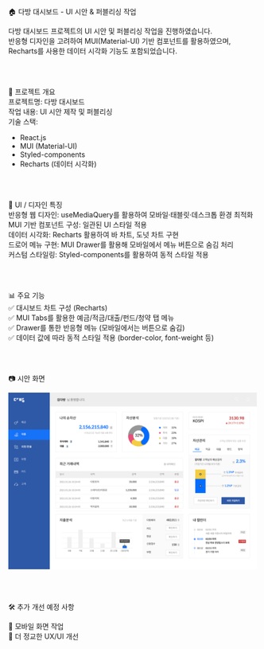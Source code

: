 🏠 다방 대시보드 - UI 시안 & 퍼블리싱 작업 <br/>

다방 대시보드 프로젝트의 UI 시안 및 퍼블리싱 작업을 진행하였습니다. <br/>
반응형 디자인을 고려하여 MUI(Material-UI) 기반 컴포넌트를 활용하였으며, Recharts를 사용한 데이터 시각화 기능도 포함되었습니다. <br/>

 <br/> <br/> 

🚀 프로젝트 개요<br/>
프로젝트명: 다방 대시보드<br/>
작업 내용: UI 시안 제작 및 퍼블리싱<br/>
기술 스택:<br/>
 - React.js<br/>
- MUI (Material-UI)<br/>
- Styled-components<br/>
- Recharts (데이터 시각화)<br/>


 <br/> <br/> 

🎨 UI / 디자인 특징 <br/>
반응형 웹 디자인: useMediaQuery를 활용하여 모바일·태블릿·데스크톱 환경 최적화<br/>
MUI 기반 컴포넌트 구성: 일관된 UI 스타일 적용<br/>
데이터 시각화: Recharts 활용하여 바 차트, 도넛 차트 구현<br/>
드로어 메뉴 구현: MUI Drawer를 활용해 모바일에서 메뉴 버튼으로 숨김 처리<br/>
커스텀 스타일링: Styled-components를 활용하여 동적 스타일 적용<br/>


 <br/> <br/>

📊 주요 기능<br/>
✅ 대시보드 차트 구성 (Recharts)<br/>
✅ MUI Tabs를 활용한 예금/적금/대출/펀드/청약 탭 메뉴<br/>
✅ Drawer를 통한 반응형 메뉴 (모바일에서는 버튼으로 숨김)<br/>
✅ 데이터 값에 따라 동적 스타일 적용 (border-color, font-weight 등)<br/>

 <br/> <br/> 

📷 시안 화면 <br/>

<img src="./app/src/images/dabang_index.jpg" alt="프로젝트 미리보기" width="500" />


 <br/> <br/> 

🛠 추가 개선 예정 사항<br/>

🔹 모바일 화면 작업 <br/>
🔹 더 정교한 UX/UI 개선<br/>
